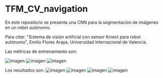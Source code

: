 # TFM_CV_navigation
En este repositorio se presenta una CNN para la segmentación de imágenes en un robot autónomo.

Para citar:
"Sistema de visión artificial con sensor Kinect para robot autónomo", Emilio Flores Araya, Universidad Internacional de Valencia.

Las métricas de entrenamiento son:

![imagen](https://user-images.githubusercontent.com/20390219/234169447-9c0f9dd2-7d72-48a3-9775-51ad81c3be70.png)
![imagen](https://user-images.githubusercontent.com/20390219/234169458-fbae784c-a299-4a4f-9ded-ed8ff1fa1e4c.png)
![imagen](https://user-images.githubusercontent.com/20390219/234169466-39530b25-5f38-4422-b4f0-9285b4f350ab.png)

Los resultados son:
![imagen](https://user-images.githubusercontent.com/20390219/234169512-6ae1ebfa-a30e-46f2-a952-fbae735de000.png)
![imagen](https://user-images.githubusercontent.com/20390219/234169666-4aa447d6-cdea-4acc-b896-8d67aef34159.png)
![imagen](https://user-images.githubusercontent.com/20390219/234169674-d40bfbbb-ada8-4c1c-9bda-8de92140cb84.png)
![imagen](https://user-images.githubusercontent.com/20390219/234169680-3a06f8b9-54ee-402b-9182-7f2a61357b8d.png)
